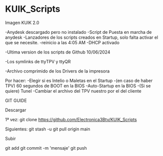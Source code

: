 # KUIK_Scripts
Imagen KUIK 2.0

-Anydesk descargado pero no instalado
-Script de Puesta en marcha de anydesk
-Lanzadores de los scripts creados en Startup, solo falta activar el que se necesite.
-reinicio a las 4:05 AM
-DHCP activado



-Ultima version de los scripts de Github 10/06/2024

-Los symlinks de ttyTPV y ttyQR

-Archivo comprimido de los Drivers de la impresora


Por hacer:
	-Elegir si es Intelio o Maletas en el Startup
	-(en caso de haber TPV) 60 segundos de BOOT en la BIOS
	-Auto-Startup en la BIOS
	-(Si se quiere) Tunel
	-Cambiar el archivo del TPV nuestro por el del cliente




GIT GUIDE

Descargar

1ª vez:  	git clone https://github.com/Electronica3Btv/KUIK_Scripts

Siguientes: git stash -u
            git pull origin main

Subir

git add <file>
git commit -m 'mensaje'
git push